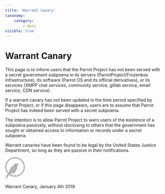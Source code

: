 ```yaml
---
title: 'Warrant Canary'
taxonomy:
    category:
        - docs
visible: true
---
```


# Warrant Canary

This page is to inform users that the Parrot Project has not been served with a secret government subpoena in its servers (ParrotProject/Frozenbox infrastructure), its software (Parrot OS and its official derivatives), or its services (XMPP chat services, community service, gitlab service, email service, CDN service).

If a warrant canary has not been updated in the time period specified by Parrot Project, or if this page disappears, users are to assume that Parrot Project has indeed been served with a secret subpoena.

The intention is to allow Parrot Project to warn users of the existence of a subpoena passively, without disclosing to others that the government has sought or obtained access to information or records under a secret subpoena.

Warrant canaries have been found to be legal by the United States Justice Department, so long as they are passive in their notifications.






![warrant canary](/docs/img/warrant-canary.png)

Warrant Canary, January 4th 2019







